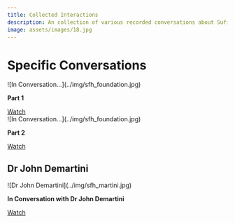```yaml
---
title: Collected Interactions
description: An collection of various recorded conversations about Sufism, Islam and transformative spirituality that Shaykh Fadhlalla has engaged in over the years.
image: assets/images/18.jpg
---
```


# Specific Conversations

<div markdown="1" class="card video sidebar center gemoji center-content">

<div markdown="2" class="video-image">
![In Conversation...](../img/sfh_foundation.jpg)
</div>

**Part 1**

<div markdown="3" class="video-link">
<a target="_blank" href="https://www.youtube.com/watch?v=jM0ffK8wLIc">Watch</a>
</div>

</div>

<div markdown="1" class="card video sidebar center gemoji center-content">

<div markdown="2" class="video-image">
![In Conversation...](../img/sfh_foundation.jpg)
</div>

**Part 2**

<div markdown="3" class="video-link">
<a target="_blank" href="https://www.youtube.com/watch?v=od7qZ7aUsVo">Watch</a>
</div>

</div>

<div markdown="1" class="clear"></div>

## Dr John Demartini

<div markdown="1" class="card video sidebar center gemoji center-content">

<div markdown="2" class="video-image">
![Dr John Demartini](../img/sfh_martini.jpg)
</div>

**In Conversation with Dr John Demartini**

<div markdown="3" class="video-link">
<a target="_blank" href="https://www.youtube.com/watch?v=-66_0MuykH4">Watch</a>
</div>

</div>

<div markdown="1" class="clear"></div>


